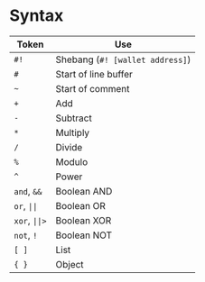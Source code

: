 # Syntax

| Token | Use |
| --- | --- |
| `#!` | Shebang (`#! [wallet address]`)
| `#` | Start of line buffer |
| `~` | Start of comment |
| `+` | Add |
| `-` | Subtract |
| `*` | Multiply |
| `/` | Divide |
| `%` | Modulo |
| `^` | Power |
| `and`, `&&` | Boolean AND |
| `or`, `\|\|` | Boolean OR |
| `xor`, `\|\|>` | Boolean XOR |
| `not`, `!` | Boolean NOT |
| `[ ]` | List |
| `{ }` | Object |
